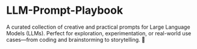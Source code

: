 # LLM-Prompt-Playbook
A curated collection of creative and practical prompts for Large Language Models (LLMs). Perfect for exploration, experimentation, or real-world use cases—from coding and brainstorming to storytelling. 🚀
